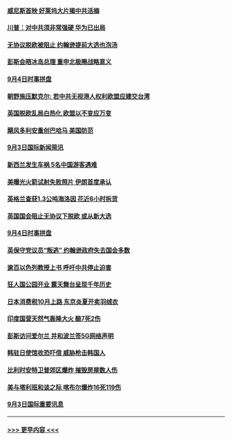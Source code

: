#### [威尼斯首映 好莱坞大片揭中共活摘](../pages/prog202/a102658202.md?t=09050133) 
#### [川普：对中共须非常强硬 华为已出局](../pages/prog202/a102658176.md?t=09050133) 
#### [无协议脱欧被阻止 约翰逊提前大选也泡汤](../pages/prog202/a102658149.md?t=09050133) 
#### [彭斯会晤冰岛总理 重申北极圈战略意义](../pages/prog202/a102658140.md?t=09050133) 
#### [9月4日时事拼盘](../pages/prog202/a102658113.md?t=09050133) 
#### [朝野施压默克尔: 若中共无视港人权利欧盟应建交台湾](../pages/prog202/a102658018.md?t=09050133) 
#### [英国脱欧乱局白热化 欧盟以不变应万变](../pages/prog202/a102657957.md?t=09050133) 
#### [飓风多利安重创巴哈马 美国防范](../pages/prog202/a102657939.md?t=09050133) 
#### [9月3日国际新闻简讯](../pages/prog202/a102657739.md?t=09050133) 
#### [新西兰发生车祸 5名中国游客遇难](../pages/prog202/a102657751.md?t=09050133) 
#### [美曝光火箭试射失败照片 伊朗首度承认](../pages/prog202/a102657645.md?t=09050133) 
#### [英格兰查获1.3公吨海洛因 花近6小时拆货](../pages/prog202/a102657554.md?t=09050133) 
#### [英国国会阻止无协议下脱欧 或从新大选](../pages/prog202/a102657432.md?t=09050133) 
#### [9月4日时事拼盘](../pages/prog202/a102657413.md?t=09050133) 
#### [英保守党议员“叛逃” 约翰逊政府失去国会多数](../pages/prog202/a102657360.md?t=09050133) 
#### [逾百以色列教授上书 呼吁中共停止迫害](../pages/prog202/a102657353.md?t=09050133) 
#### [狂人国公园开业 露天舞台呈现千年历史](../pages/prog202/a102657339.md?t=09050133) 
#### [日本消费税10月上路 东京炎夏开卖羽绒衣](../pages/prog202/a102657308.md?t=09050133) 
#### [印度国营天然气轰隆大火 酿7死2伤](../pages/prog202/a102657156.md?t=09050133) 
#### [彭斯访问爱尔兰 并和波兰签5G网络声明](../pages/prog202/a102657161.md?t=09050133) 
#### [韩驻日使馆收恐吓信 威胁枪击韩国人](../pages/prog202/a102657137.md?t=09050133) 
#### [比利时安特卫普郊区爆炸 摧毁房屋数人伤](../pages/prog202/a102657121.md?t=09050133) 
#### [美与塔利班和谈之际 喀布尔爆炸16死119伤](../pages/prog202/a102656964.md?t=09050133) 
#### [9月3日国际重要讯息](../pages/prog202/a102656966.md?t=09050133) 

----
#### [ >>> 更早内容 <<< ](../indexes/prog202-earlier.md)

